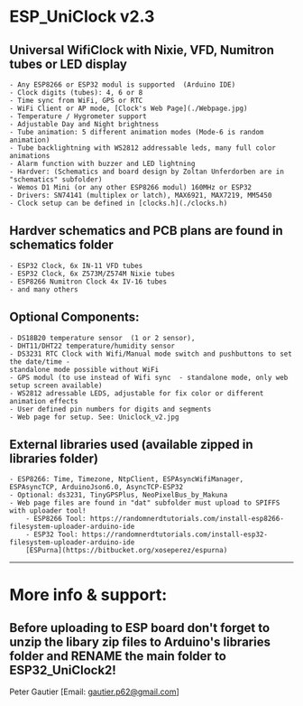 
# ESP_UniClock v2.3

## Universal WifiClock with Nixie, VFD, Numitron tubes or LED display
	- Any ESP8266 or ESP32 modul is supported  (Arduino IDE)
	- Clock digits (tubes): 4, 6 or 8
	- Time sync from WiFi, GPS or RTC
	- WiFi Client or AP mode, [Clock's Web Page](./Webpage.jpg)
	- Temperature / Hygrometer support
	- Adjustable Day and Night brightness
	- Tube animation: 5 different animation modes (Mode-6 is random animation)
	- Tube backlightning with WS2812 addressable leds, many full color animations 
	- Alarm function with buzzer and LED lightning
	- Hardver: (Schematics and board design by Zoltan Unferdorben are in "schematics" subfolder)
	- Wemos D1 Mini (or any other ESP8266 modul) 160MHz or ESP32 
	- Drivers: SN74141 (multiplex or latch), MAX6921, MAX7219, MM5450
	- Clock setup can be defined in [clocks.h](./clocks.h)

## Hardver schematics and PCB plans are found in schematics folder 
	- ESP32 Clock, 6x IN-11 VFD tubes
	- ESP32 Clock, 6x Z573M/Z574M Nixie tubes
	- ESP8266 Numitron Clock 4x IV-16 tubes
	- and many others

## Optional Components:
	- DS18B20 temperature sensor  (1 or 2 sensor), 
	- DHT11/DHT22 temperature/humidity sensor
	- DS3231 RTC Clock with Wifi/Manual mode switch and pushbuttons to set the date/time - 
	standalone mode possible without WiFi
	- GPS modul (to use instead of Wifi sync  - standalone mode, only web setup screen available)
	- WS2812 adressable LEDS, adjustable for fix color or different animation effects
	- User defined pin numbers for digits and segments
	- Web page for setup. See: Uniclock_v2.jpg

## External libraries used (available zipped in libraries folder)
	- ESP8266: Time, Timezone, NtpClient, ESPAsyncWifiManager, ESPAsyncTCP, ArduinoJson6.0, AsyncTCP-ESP32 
	- Optional: ds3231, TinyGPSPlus, NeoPixelBus_by_Makuna
	- Web page files are found in "dat" subfolder must upload to SPIFFS with uploader tool!
		- ESP8266 Tool: https://randomnerdtutorials.com/install-esp8266-filesystem-uploader-arduino-ide
		- ESP32 Tool: https://randomnerdtutorials.com/install-esp32-filesystem-uploader-arduino-ide
		[ESPurna](https://bitbucket.org/xoseperez/espurna) 
--------------------------------------------------------------------------------------------------------
# More info & support:
## Before uploading to ESP board don't forget to unzip the libary zip files to Arduino's libraries folder and RENAME the main folder to ESP32_UniClock2!
Peter Gautier [Email: gautier.p62@gmail.com]
